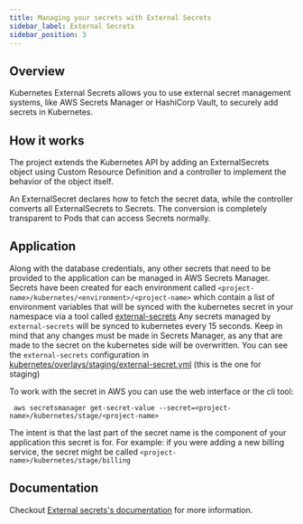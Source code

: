 ```yaml
---
title: Managing your secrets with External Secrets
sidebar_label: External Secrets
sidebar_position: 3
---
```


## Overview
Kubernetes External Secrets allows you to use external secret management systems, like AWS Secrets Manager or HashiCorp Vault, to securely add secrets in Kubernetes. 

## How it works
The project extends the Kubernetes API by adding an ExternalSecrets object using Custom Resource Definition and a controller to implement the behavior of the object itself.

An ExternalSecret declares how to fetch the secret data, while the controller converts all ExternalSecrets to Secrets. The conversion is completely transparent to Pods that can access Secrets normally.

## Application
Along with the database credentials, any other secrets that need to be provided to the application can be managed in AWS Secrets Manager.
Secrets have been created for each environment called `<project-name>/kubernetes/<environment>/<project-name>` which contain a list of environment variables that will be synced with the kubernetes secret in your namespace via a tool called [external-secrets](https://github.com/external-secrets/kubernetes-external-secrets)
Any secrets managed by `external-secrets` will be synced to kubernetes every 15 seconds. Keep in mind that any changes must be made in Secrets Manager, as any that are made to the secret on the kubernetes side will be overwritten.
You can see the `external-secrets` configuration in [kubernetes/overlays/staging/external-secret.yml](https://github.com/commitdev/zero-deployable-backend/blob/main/templates/kubernetes/overlays/staging/external-secret.yml) (this is the one for staging)

To work with the secret in AWS you can use the web interface or the cli tool:
```
 aws secretsmanager get-secret-value --secret=<project-name>/kubernetes/stage/<project-name>
```

The intent is that the last part of the secret name is the component of your application this secret is for. For example: if you were adding a new billing service, the secret might be called `<project-name>/kubernetes/stage/billing`

## Documentation
Checkout [External secrets's documentation][docs] for more information.

[docs]: https://github.com/external-secrets/kubernetes-external-secrets#how-to-use-it